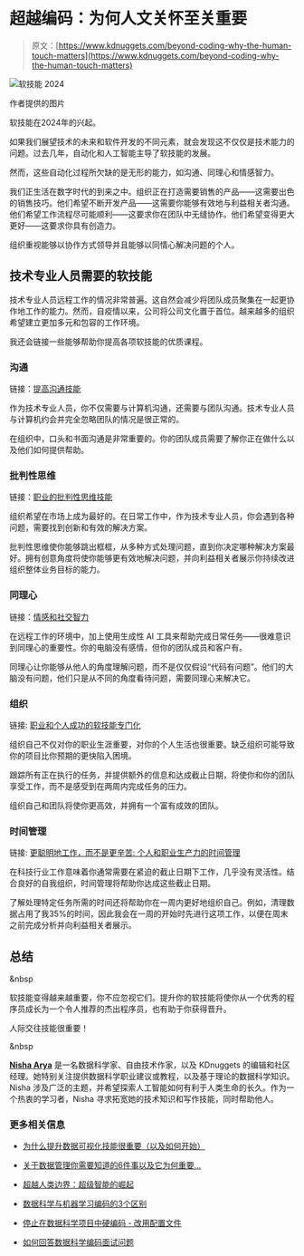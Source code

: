 # 超越编码：为何人文关怀至关重要

> 原文：[https://www.kdnuggets.com/beyond-coding-why-the-human-touch-matters](https://www.kdnuggets.com/beyond-coding-why-the-human-touch-matters)

![软技能 2024](../Images/cf5e53ffbd3919fb771666e66726a2aa.png)

作者提供的图片

软技能在2024年的兴起。

如果我们展望技术的未来和软件开发的不同元素，就会发现这不仅仅是技术能力的问题。过去几年，自动化和人工智能主导了软技能的发展。

然而，这些自动化过程所欠缺的是无形的能力，如沟通、同理心和情感智力。

我们正生活在数字时代的到来之中。组织正在打造需要销售的产品——这需要出色的销售技巧。他们希望不断开发产品——这需要你能够有效地与利益相关者沟通。他们希望工作流程尽可能顺利——这要求你在团队中无缝协作。他们希望变得更大更好——这要求你具有创造力。

组织重视能够以协作方式领导并且能够以同情心解决问题的个人。

## 技术专业人员需要的软技能

技术专业人员远程工作的情况非常普遍。这自然会减少将团队成员聚集在一起更协作地工作的能力。然而，自疫情以来，公司将公司文化置于首位。越来越多的组织希望建立更加多元和包容的工作环境。

我还会链接一些能够帮助你提高各项软技能的优质课程。

### 沟通

链接：[提高沟通技能](https://imp.i384100.net/rQ5LkD)

作为技术专业人员，你不仅需要与计算机沟通，还需要与团队沟通。技术专业人员与计算机约会并完全忽略团队的情况是很正常的。

在组织中，口头和书面沟通是非常重要的。你的团队成员需要了解你正在做什么以及他们如何提供帮助。

### 批判性思维

链接：[职业的批判性思维技能](https://imp.i384100.net/jrqQxZ)

组织希望在市场上成为最好的。在日常工作中，作为技术专业人员，你会遇到各种问题，需要找到创新和有效的解决方案。

批判性思维使你能够跳出框框，从多种方式处理问题，直到你决定哪种解决方案最好。拥有创意角度将使你能够更有效地解决问题，并向利益相关者展示你持续改进组织整体业务目标的能力。

### 同理心

链接：[情感和社交智力](https://imp.i384100.net/k0x9DV)

在远程工作的环境中，加上使用生成性 AI 工具来帮助完成日常任务——很难意识到同理心的重要性。你的电脑没有感情，但你的团队成员和客户有。

同理心让你能够从他人的角度理解问题，而不是仅仅假设“代码有问题”。他们的大脑没有问题，他们只是从不同的角度看待问题，需要同理心来解决它。

### 组织

链接: [职业和个人成功的软技能专门化](https://imp.i384100.net/QykAZx)

组织自己不仅对你的职业生涯重要，对你的个人生活也很重要。缺乏组织可能导致你的项目比你预期的更快陷入困境。

跟踪所有正在执行的任务，并提供额外的信息和达成截止日期，将使你和你的团队享受工作，而不是感受到在两周内完成任务的压力。

组织自己和团队将使你更高效，并拥有一个富有成效的团队。

### 时间管理

链接: [更聪明地工作，而不是更辛苦: 个人和职业生产力的时间管理](https://imp.i384100.net/DK4O9a)

在科技行业工作意味着你通常需要在紧迫的截止日期下工作，几乎没有灵活性。结合良好的自我组织，时间管理将帮助你达成这些截止日期。

了解处理特定任务所需的时间还将帮助你在一周内更好地组织自己。例如，清理数据占用了我35%的时间，因此我会在一周的开始时先进行这项工作，以便在周末之前完成分析并向利益相关者展示。

## 总结

&nbsp

软技能变得越来越重要，你不应忽视它们。提升你的软技能将使你从一个优秀的程序员成长为一个令人推荐的杰出程序员，也有助于你获得晋升。

人际交往技能很重要！

&nbsp

[](https://www.linkedin.com/in/nisha-arya-ahmed/)****[Nisha Arya](https://www.linkedin.com/in/nisha-arya-ahmed/)**** 是一名数据科学家、自由技术作家，以及 KDnuggets 的编辑和社区经理。她特别关注提供数据科学职业建议或教程，以及基于理论的数据科学知识。Nisha 涉及广泛的主题，并希望探索人工智能如何有利于人类生命的长久。作为一个热衷的学习者，Nisha 寻求拓宽她的技术知识和写作技能，同时帮助他人。

### 更多相关信息

+   [为什么提升数据可视化技能很重要（以及如何开始）](https://www.kdnuggets.com/2022/07/sphere-upskilling-data-vis-matters.html)

+   [关于数据管理你需要知道的6件事以及它为何重要…](https://www.kdnuggets.com/2022/05/6-things-need-know-data-management-matters-computer-vision.html)

+   [超越人类边界：超级智能的崛起](https://www.kdnuggets.com/beyond-human-boundaries-the-rise-of-superintelligence)

+   [数据科学与机器学习编码的3个区别](https://www.kdnuggets.com/2021/11/3-differences-coding-data-science-machine-learning.html)

+   [停止在数据科学项目中硬编码 - 改用配置文件](https://www.kdnuggets.com/2023/06/stop-hard-coding-data-science-project-config-files-instead.html)

+   [如何回答数据科学编码面试问题](https://www.kdnuggets.com/2022/01/answer-data-science-coding-interview-questions.html)
